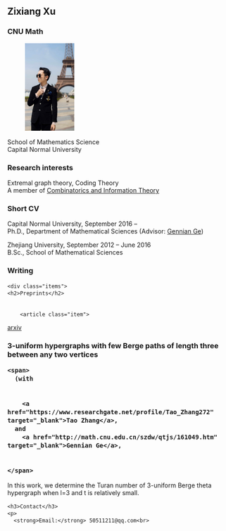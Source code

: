 <!DOCTYPE html>
<html>
	<head>
  






<meta charset="utf-8">
<meta http-equiv="X-UA-Compatible" content="IE=edge">
<meta name="viewport" content="width=device-width, initial-scale=1">


## Zixiang Xu
###  CNU Math 
	




 

		
		
  <div class="about">
      <figure class="profile">
      <img src="XzxMarriage.png">
    </figure>
    <p class="description">
      School of Mathematics Science<br>
      Capital Normal University
    </p>
    <h3>Research interests</h3>
    <p>
      Extremal graph theory, Coding Theory<br>
      A member of <a href="http://staff.ustc.edu.cn/~drzhangx/group-chn/default.html" target="_blank">Combinatorics and Information Theory</a>
    </p>
    <h3>Short CV</h3>
    <p>
     Capital Normal University, September 2016 – <br>
      Ph.D., Department of Mathematical Sciences (Advisor: <a href="http://math.cnu.edu.cn/szdw/qtjs/161049.htm" target="_blank">Gennian Ge</a>)
    </p>
    <p>
      Zhejiang University, September 2012 – June 2016<br>
      B.Sc., School of Mathematical Sciences
    </p>
	
   <h3>Writing</h3>	
   
    <div class="items">
    <h2>Preprints</h2>
    
      
        <article class="item">
  
  <div class="item__primary-actions">
    <span><a href="https://arxiv.org/pdf/1908.01459" target="_blank">arxiv</a></span>
  
  </div>
  <h3>
  3-uniform hypergraphs with few Berge paths of length three between any two vertices
  
    <span>
      (with
      
        
        <a href="https://www.researchgate.net/profile/Tao_Zhang272" target="_blank">Tao Zhang</a>,
      and  
        <a href="http://math.cnu.edu.cn/szdw/qtjs/161049.htm" target="_blank">Gennian Ge</a>,
        
        
    </span>
  
  </h3>
  <p>
    <p> In this work, we determine the Turan number of 3-uniform Berge theta hypergraph when l=3 and t is relatively small.</p>

  </p>
  <p class="item__secondary-actions">
    
  </p>
</article>
   
	
    <h3>Contact</h3>
    <p>
      <strong>Email:</strong> 50511211@qq.com<br>
      
 
  


 
